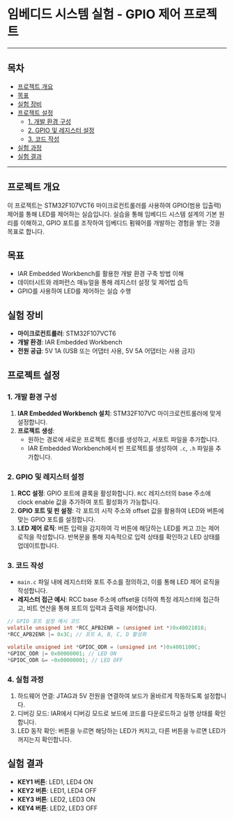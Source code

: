 # 임베디드 시스템 실험 - GPIO 제어 프로젝트

---

## 목차
- [프로젝트 개요](#프로젝트-개요)
- [목표](#목표)
- [실험 장비](#실험-장비)
- [프로젝트 설정](#프로젝트-설정)
  - [1. 개발 환경 구성](#1-개발-환경-구성)
  - [2. GPIO 및 레지스터 설정](#2-gpio-및-레지스터-설정)
  - [3. 코드 작성](#3-코드-작성)
- [실험 과정](#실험-과정)
- [실험 결과](#실험-결과)

---

## 프로젝트 개요
이 프로젝트는 STM32F107VCT6 마이크로컨트롤러를 사용하여 GPIO(범용 입출력) 제어를 통해 LED를 제어하는 실습입니다. 실습을 통해 임베디드 시스템 설계의 기본 원리를 이해하고, GPIO 포트를 조작하여 임베디드 펌웨어를 개발하는 경험을 쌓는 것을 목표로 합니다.

## 목표
- IAR Embedded Workbench를 활용한 개발 환경 구축 방법 이해
- 데이터시트와 레퍼런스 매뉴얼을 통해 레지스터 설정 및 제어법 습득
- GPIO를 사용하여 LED를 제어하는 실습 수행

## 실험 장비
- **마이크로컨트롤러**: STM32F107VCT6
- **개발 환경**: IAR Embedded Workbench
- **전원 공급**: 5V 1A (USB 또는 어댑터 사용, 5V 5A 어댑터는 사용 금지)

## 프로젝트 설정

### 1. 개발 환경 구성
1. **IAR Embedded Workbench 설치**: STM32F107VC 마이크로컨트롤러에 맞게 설정합니다.
2. **프로젝트 생성**:
   - 원하는 경로에 새로운 프로젝트 폴더를 생성하고, 서포트 파일을 추가합니다.
   - IAR Embedded Workbench에서 빈 프로젝트를 생성하여 `.c`, `.h` 파일을 추가합니다.

### 2. GPIO 및 레지스터 설정
1. **RCC 설정**: GPIO 포트에 클록을 활성화합니다. `RCC` 레지스터의 base 주소에 clock enable 값을 추가하여 포트 활성화가 가능합니다.
2. **GPIO 포트 및 핀 설정**: 각 포트의 시작 주소와 offset 값을 활용하여 LED와 버튼에 맞는 GPIO 포트를 설정합니다.
3. **LED 제어 로직**: 버튼 입력을 감지하여 각 버튼에 해당하는 LED를 켜고 끄는 제어 로직을 작성합니다. 반복문을 통해 지속적으로 입력 상태를 확인하고 LED 상태를 업데이트합니다.

### 3. 코드 작성
- `main.c` 파일 내에 레지스터와 포트 주소를 정의하고, 이를 통해 LED 제어 로직을 작성합니다.
- **레지스터 접근 예시**: RCC base 주소에 offset을 더하여 특정 레지스터에 접근하고, 비트 연산을 통해 포트의 입력과 출력을 제어합니다.

```c
// GPIO 포트 설정 예시 코드
volatile unsigned int *RCC_APB2ENR = (unsigned int *)0x40021018;
*RCC_APB2ENR |= 0x3C; // 포트 A, B, C, D 활성화

volatile unsigned int *GPIOC_ODR = (unsigned int *)0x4001100C;
*GPIOC_ODR |= 0x00000001; // LED ON
*GPIOC_ODR &= ~0x00000001; // LED OFF
```

### 4. 실험 과정
1. 하드웨어 연결: JTAG과 5V 전원을 연결하여 보드가 올바르게 작동하도록 설정합니다.
2. 디버깅 모드: IAR에서 디버깅 모드로 보드에 코드를 다운로드하고 실행 상태를 확인합니다.
3. LED 동작 확인: 버튼을 누르면 해당하는 LED가 켜지고, 다른 버튼을 누르면 LED가 꺼지는지 확인합니다.

## 실험 결과
- **KEY1 버튼**: LED1, LED4 ON
- **KEY2 버튼**: LED1, LED4 OFF
- **KEY3 버튼**: LED2, LED3 ON
- **KEY4 버튼**: LED2, LED3 OFF


